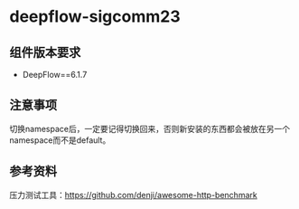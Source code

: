 # deepflow-sigcomm23

## 组件版本要求

* DeepFlow==6.1.7

## 注意事项

切换namespace后，一定要记得切换回来，否则新安装的东西都会被放在另一个namespace而不是default。

## 参考资料

压力测试工具：<https://github.com/denji/awesome-http-benchmark>